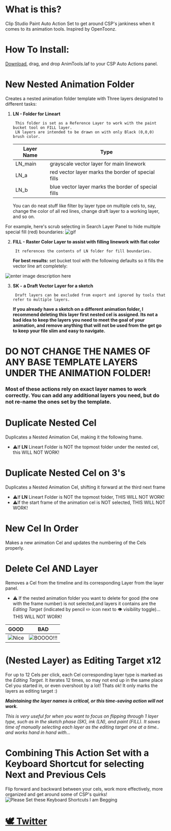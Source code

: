 # What is this?
Clip Studio Paint Auto Action Set to get around CSP's jankiness when it comes to its animation tools. Inspired by OpenToonz.

# How To Install:
[Download](https://github.com/Ghalban/the_pit/blob/main/other_stuff/CSP_AnimTools/AnimTools.laf), drag, and drop AnimTools.laf to your CSP Auto Actions panel.

# New Nested Animation Folder
Creates a nested animation folder template with Three layers designated to different tasks: 
1. **LN - Folder for Lineart**
		
		This folder is set as a Reference Layer to work with the paint bucket tool on FILL layer.
		LN layers are intended to be drawn on with only Black (0,0,0) brush color.
	| Layer Name|Type|
	|--|--|
	| LN_main | grayscale vector layer for main linework |
	| LN_a | red vector layer marks the border of special fills |
	| LN_b|blue vector layer marks the border of special fills|
	
	You can do neat stuff like filter by layer type on multiple cels to, say, change the color of all red lines, change draft layer to a working layer, and so on. 

For example, here's scrub selecting in Search Layer Panel to hide multiple special fill (red) boundaries: 
![gif](https://cdn.discordapp.com/attachments/1033537066706944050/1047985440071893032/template_advantage.gif)

2. **FILL - Raster Color Layer to assist with filling linework with flat color** 
	
		It references the contents of LN folder for fill boundaries.
		
	**For best results:** set bucket tool with the following defaults so it fills the vector line art completely:

![enter image description here](https://i.imgur.com/Xf3NJad.png)

3. **SK -** **a Draft Vector Layer for a sketch**
		
		Draft layers can be excluded from export and ignored by tools that refer to multiple layers.
	**If you already have a sketch on a different animation folder, I recommend deleting this layer first nested cel is assigned. Its not a bad idea to keep the layers you need to meet the goal of your animation, and remove anything that will not be used from the get go to keep your file slim and easy to navigate.**

# DO NOT CHANGE THE NAMES OF ANY BASE TEMPLATE LAYERS UNDER THE ANIMATION FOLDER! 
### Most of these actions rely on exact layer names to work correctly. You can add any additional layers you need, but do not re-name the ones set by the template.

# Duplicate Nested Cel 

Duplicates a Nested Animation Cel, making it the following frame.
- ⚠️If **LN** Lineart Folder is NOT the topmost folder under the nested cel, this WILL NOT WORK!

# Duplicate Nested Cel on 3's 

Duplicates a Nested Animation Cel, shifting it forward at the third next frame
- ⚠️If **LN** Lineart Folder is NOT the topmost folder, THIS WILL NOT WORK!
- ⚠️If the start frame of the animation cel is NOT selected, THIS WILL NOT WORK!

# New Cel In Order
Makes a new animation Cel and updates the numbering of the Cels properly.

# Delete Cel AND Layer
Removes a Cel from the timeline and its corresponding Layer from the layer panel.
- ⚠️ If the nested animation folder you want to delete for good (the one with the frame number) is not selected,and layers it contains are the *Editing Target* (indicated by pencil ✏️ icon next to 👁️ visibility toggle)... THIS WILL NOT WORK!

|GOOD|BAD|
|--|--|
| ![Nice](https://i.imgur.com/VTKB4NF.png) |![BOOOO!!!](https://i.imgur.com/LssvFK6.png)  |

# (Nested Layer) as Editing Target x12
For up to 12 Cels per click, each Cel corresponding layer type is marked as the *Editing Target.*
It iterates 12 times, so may not end up in the same place Cel you started in, or even overshoot by a lot! Thats ok! It only marks the layers as editing target :)

 ***Maintaining the layer names is critical, or this time-saving action will not work.***
	
*This is very useful for when you want to focus on flipping through 1 layer type, such as in the sketch phase (SK), ink (LN), and paint (FILL). It saves time of manually selecting each layer as the editing target one at a time.. and works hand in hand with...*

# Combining This Action Set with a Keyboard Shortcut for selecting Next and Previous Cels
Flip forward and backward between your cels, work more effectively, more organized and get around some of CSP's quirks!
![Please Set these Keyboard Shortcuts I am Begging](https://i.imgur.com/Hc7LIzd.png)

# [🕊️ Twitter](https://twitter.com/Ghalban_)
